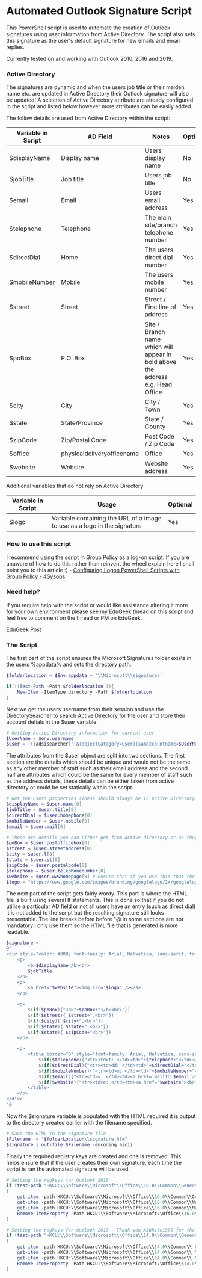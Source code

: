 # Automated Outlook Signature Script
This PowerShell script is used to automate the creation of Outlook signatures using user information from Active Directory.  The script also sets this signature as the user's default signature for new emails and email replies.  

Currently tested on and working with Outlook 2010, 2016 and 2019.

### Active Directory
The signatures are dynamic and when the users job title or their maiden name etc. are updated in Active Directory their Outlook signature will also be updated!  A selection of Active Directory attribute are already configured in the script and listed below however more attributes can be easily added. 

The follow details are used from Active Directory within the script:

| Variable in Script | AD Field  | Notes | Optional |
|-------------| ------------- | ------------- | ------------- |
| $displayName | Display name | Users display name | No |
| $jobTitle | Job title | Users job title | No |
| $email | Email | Users email address  | Yes |
| $telephone | Telephone  | The main site/branch telephone number | Yes |
| $directDial | Home | The users direct dial number | Yes |
| $mobileNumber | Mobile | The users mobile number | Yes |
| $street | Street | Street / First line of address | Yes |
| $poBox | P.O. Box | Site / Branch name which will appear in bold above the address e.g. Head Office | Yes |
| $city | City | City / Town | Yes |
| $state | State/Province | State / County | Yes |
| $zipCode | Zip/Postal Code | Post Code / Zip Code | Yes |
| $office | physicaldeliveryofficename | Office | Yes |
| $website | Website | Website address | Yes |

Additional variables that do not rely on Active Directory

| Variable in Script | Usage | Optional |
|-------------| ------------- | ------------- |
| $logo | Variable containing the URL of a image to use as a logo in the signature | Yes |

### How to use this script
I recommend using the script in Group Policy as a log-on script.  If you are unaware of how to do this rather than reinvent the wheel explain here I shall point you to this article :) - [Configuring Logon PowerShell Scripts with Group Policy - 4Sysops](https://4sysops.com/archives/configuring-logon-powershell-scripts-with-group-policy/)

### Need help?
If you require help with the script or would like assistance altering it more for your own environment please see my EduGeek thread on this script and feel free to comment on the thread or PM on EduGeek.

[EduGeek Post](http://www.edugeek.net/forums/scripts/205976-outlook-email-signature-automation-ad-attributes.html#post1760284)

### The Script

The first part of the script ensures the Microsoft Signatures folder exists in the users %appdata% and sets the directory path. 

```powershell
$folderlocation = $Env:appdata + '\\Microsoft\\signatures'

if(!(Test-Path -Path $folderlocation )){
    New-Item -ItemType directory -Path $folderlocation
}
```

Next we get the users username from their session and use the DirectorySearcher to search Active Directory for the user and store their account detials in the $user variable.

```powershell
# Getting Active Directory information for current user
$UserName = $env:username
$user = (([adsisearcher]"(&(objectCategory=User)(samaccountname=$UserName))").FindOne().Properties)
```

The attributes from the $user object are split into two sections.  The first section are the details which should be unique and would not be the same as any other member of staff such as their email address and the second half are attributes which could be the same for every member of staff such as the address details, these details can be either taken from active directory or could be set statically within the script. 

```powershell
# Get the users properties (These should always be in Active Directory and Unique)
$displayName = $user.name[0]
$jobTitle = $user.title[0]
$directDial = $user.homephone[0]
$mobileNumber = $user.mobile[0]
$email = $user.mail[0]

# These are details you can either get from Active directory or as they might be the same for your entire company could statically set them here. Each has a commented out static example, simply swap the commented lines and alter the example.
$poBox = $user.postofficebox[0]
$street = $user.streetaddress[0]
$city = $user.l[0]
$state = $user.st[0]
$zipCode = $user.postalcode[0]
$telephone = $user.telephonenumber[0]
$website = $user.wwwhomepage[0] # Ensure that if you use this that the website is lead with http:// or https:// or the hyperlinks wont work
$logo = "https://www.google.com/images/branding/googlelogo/2x/googlelogo_color_92x30dp.png"
```

The next part of the script gets fairly wordy.  This part is where the HTML file is built using several If statements.  This is done so that if you do not utilise a particular AD field or not all users have an entry (such as direct dial) it is not added to the script but the resulting signature still looks presentable.  The line breaks before before "@ in some sections are not mandatory I only use them so the HTML file that is generated is more readable.

```powershell
$signature = 
@"
<div style="color: #000; font-family: Arial, Helvetica, sans-serif; font-size: 12">
    <p>
        <b>$displayName</b><br>
        $jobTitle
    </p>
    <p>
        <a href="$website"><img src='$logo' /></a> 
    </p>

    <p>
        $(if($poBox){"<b>"+$poBox+"</b><br>"})
        $(if($street){ $street+",<br>"})
        $(if($city){ $city+",<br>"})
        $(if($state){ $state+",<br>"})
        $(if($state){ $zipCode+"<br>"})
    </p>

    <p>
        <table border="0" style="font-family: Arial, Helvetica, sans-serif; font-size: 12; color: #000">
            $(if($telephone){"<tr><td>t: </td><td>"+$telephone+"</td></tr>"})
            $(if($directDial){"<tr><td>dd: </td><td>"+$directDial+"</td></tr>"})
            $(if($mobileNumber){"<tr><td>m: </td><td>"+$mobileNumber+"</td></tr>"})
            $(if($email){"<tr><td>w: </td><td><a href='mailto:$email'>"+$email+"</td></tr>"})
            $(if($website){"<tr><td>e: </td><td><a href='$website'><b>"+$website+"</b></td></tr>"})
        </table>
    </p>
</div>
"@
```

Now the $signature variable is populated with the HTML required it is output to the directory created earlier with the filename specified. 

```powershell
# Save the HTML to the signature file
$Filename  = "$folderLocation\\signature.htm"
$signature | out-file $Filename -encoding ascii
```

Finally the required registry keys are created and one is removed.  This helps ensure that if the user creates their own signature, each time the script is ran the automated signature will be used.

```powershell
# Setting the regkeys for Outlook 2016
if (test-path "HKCU:\\Software\\Microsoft\\Office\\16.0\\Common\\General") 
{
    get-item -path HKCU:\\Software\\Microsoft\\Office\\16.0\\Common\\General | new-Itemproperty -name Signatures -value signatures -propertytype string -force
    get-item -path HKCU:\\Software\\Microsoft\\Office\\16.0\\Common\\MailSettings | new-Itemproperty -name NewSignature -value signature -propertytype string -force
    get-item -path HKCU:\\Software\\Microsoft\\Office\\16.0\\Common\\MailSettings | new-Itemproperty -name ReplySignature -value signature -propertytype string -force
    Remove-ItemProperty -Path HKCU:\\Software\\Microsoft\\Office\\16.0\\Outlook\\Setup -Name "First-Run"
}

# Setting the regkeys for Outlook 2010 - Thank you AJWhite1970 for the 2010 registry keys
if (test-path "HKCU:\\Software\\Microsoft\\Office\\14.0\\Common\\General") 
{
    get-item -path HKCU:\\Software\\Microsoft\\Office\\14.0\\Common\\ General | new-Itemproperty -name Signatures -value signatures -propertytype string -force
    get-item -path HKCU:\\Software\\Microsoft\\Office\\14.0\\Common\\ MailSettings | new-Itemproperty -name NewSignature -value signature -propertytype string -force
    get-item -path HKCU:\\Software\\Microsoft\\Office\\14.0\\Common\\ MailSettings | new-Itemproperty -name ReplySignature -value signature -propertytype string -force
    Remove-ItemProperty -Path HKCU:\\Software\\Microsoft\\Office\\14.0\\Outlook\ \Setup -Name "First-Run"
}
```
